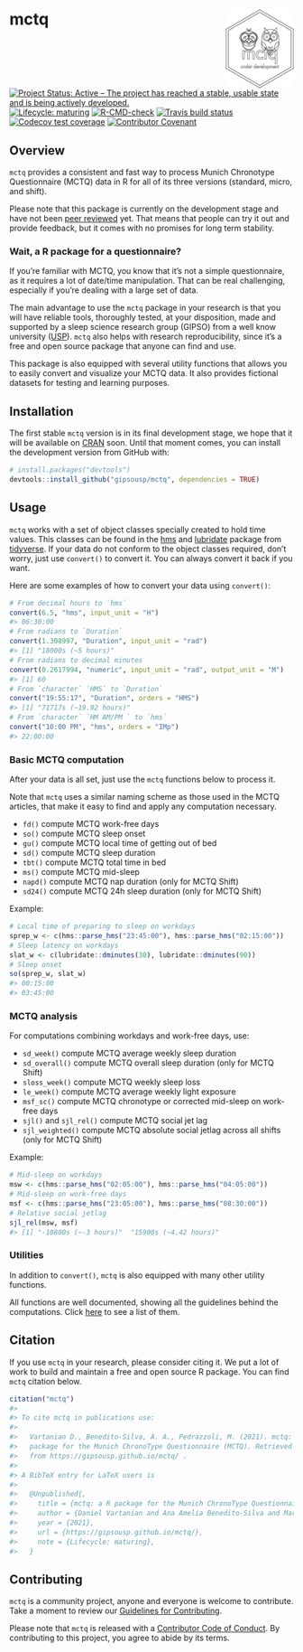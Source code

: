 
<!-- README.md is generated from README.Rmd. Please edit that file -->

# mctq <a href='https://gipsousp.github.io/mctq'><img src='man/figures/logo.png' align="right" height="139" /></a>

<!-- badges: start -->

[![Project Status: Active – The project has reached a stable, usable
state and is being actively
developed.](https://www.repostatus.org/badges/latest/active.svg)](https://www.repostatus.org/#active)
[![Lifecycle:
maturing](https://img.shields.io/badge/lifecycle-maturing-blue.svg)](https://www.tidyverse.org/lifecycle/#maturing)
[![R-CMD-check](https://github.com/gipsousp/mctq/workflows/R-CMD-check/badge.svg)](https://github.com/gipsousp/mctq/actions)
[![Travis build
status](https://travis-ci.com/gipsousp/mctq.svg?branch=master)](https://travis-ci.com/gipsousp/mctq)
[![Codecov test
coverage](https://codecov.io/gh/gipsousp/mctq/branch/master/graph/badge.svg)](https://codecov.io/gh/gipsousp/mctq?branch=master)
[![Contributor
Covenant](https://img.shields.io/badge/Contributor%20Covenant-v2.0%20adopted-ff69b4.svg)](https://gipsousp.github.io/mctq/CODE_OF_CONDUCT.html)
<!-- badges: end -->

## Overview

`mctq` provides a consistent and fast way to process Munich Chronotype
Questionnaire (MCTQ) data in R for all of its three versions (standard,
micro, and shift).

Please note that this package is currently on the development stage and
have not been [peer
reviewed](https://devguide.ropensci.org/softwarereviewintro.html) yet.
That means that people can try it out and provide feedback, but it comes
with no promises for long term stability.

<!-- ### About MCTQ -->
<!-- __UNDER DEVELOPMENT__ -->
<!-- To learn more about the standard Munich Chronotype Questionnaire (MCTQ), _cf._ Roenneberg, Wirz-Justice, & Merrow (2003), Roenneberg, Allebrandt, Merrow, & Vetter (2012), Roenneberg _et al._ (2015), and Roenneberg, Pilz, Zerbini, & Winnebeck (2019). -->
<!-- To know about different MCTQ versions, _cf._ Juda, Vetter, & Roenneberg (2013) and Ghotbi _et.al_ (2020). -->
<!-- If you curious about the variable computations and want to have access to the full questionnaire, _cf._ The Worldwide Experimental Platform (n.d.). -->

### Wait, a R package for a questionnaire?

If you’re familiar with MCTQ, you know that it’s not a simple
questionnaire, as it requires a lot of date/time manipulation. That can
be real challenging, especially if you’re dealing with a large set of
data.

The main advantage to use the `mctq` package in your research is that
you will have reliable tools, thoroughly tested, at your disposition,
made and supported by a sleep science research group (GIPSO) from a well
know university ([USP](https://www5.usp.br/)). `mctq` also helps with
research reproducibility, since it’s a free and open source package that
anyone can find and use.

This package is also equipped with several utility functions that allows
you to easily convert and visualize your MCTQ data. It also provides
fictional datasets for testing and learning purposes.

## Installation

The first stable `mctq` version is in its final development stage, we
hope that it will be available on [CRAN](https://cran.r-project.org/)
soon. Until that moment comes, you can install the development version
from GitHub with:

``` r
# install.packages("devtools")
devtools::install_github("gipsousp/mctq", dependencies = TRUE)
```

## Usage

`mctq` works with a set of object classes specially created to hold time
values. This classes can be found in the
[hms](https://hms.tidyverse.org/) and
[lubridate](https://lubridate.tidyverse.org/) package from
[tidyverse](https://www.tidyverse.org/packages/). If your data do not
conform to the object classes required, don’t worry, just use
`convert()` to convert it. You can always convert it back if you want.

Here are some examples of how to convert your data using `convert()`:

``` r
# From decimal hours to `hms`
convert(6.5, "hms", input_unit = "H")
#> 06:30:00
# From radians to `Duration`
convert(1.308997, "Duration", input_unit = "rad")
#> [1] "18000s (~5 hours)"
# From radians to decimal minutes
convert(0.2617994, "numeric", input_unit = "rad", output_unit = "M")
#> [1] 60
# From `character` `HMS` to `Duration`
convert("19:55:17", "Duration", orders = "HMS")
#> [1] "71717s (~19.92 hours)"
# From `character` `HM AM/PM ` to `hms`
convert("10:00 PM", "hms", orders = "IMp")
#> 22:00:00
```

### Basic MCTQ computation

After your data is all set, just use the `mctq` functions below to
process it.

Note that `mctq` uses a similar naming scheme as those used in the MCTQ
articles, that make it easy to find and apply any computation necessary.

-   `fd()` compute MCTQ work-free days
-   `so()` compute MCTQ sleep onset
-   `gu()` compute MCTQ local time of getting out of bed
-   `sd()` compute MCTQ sleep duration
-   `tbt()` compute MCTQ total time in bed
-   `ms()` compute MCTQ mid-sleep
-   `napd()` compute MCTQ nap duration (only for MCTQ Shift)
-   `sd24()` compute MCTQ 24h sleep duration (only for MCTQ Shift)

Example:

``` r
# Local time of preparing to sleep on workdays
sprep_w <- c(hms::parse_hms("23:45:00"), hms::parse_hms("02:15:00"))
# Sleep latency on workdays
slat_w <- c(lubridate::dminutes(30), lubridate::dminutes(90))
# Sleep onset
so(sprep_w, slat_w)
#> 00:15:00
#> 03:45:00
```

### MCTQ analysis

For computations combining workdays and work-free days, use:

-   `sd_week()` compute MCTQ average weekly sleep duration
-   `sd_overall()` compute MCTQ overall sleep duration (only for MCTQ
    Shift)
-   `sloss_week()` compute MCTQ weekly sleep loss
-   `le_week()` compute MCTQ average weekly light exposure
-   `msf_sc()` compute MCTQ chronotype or corrected mid-sleep on
    work-free days
-   `sjl()` and `sjl_rel()` compute MCTQ social jet lag
-   `sjl_weighted()` compute MCTQ absolute social jetlag across all
    shifts (only for MCTQ Shift)

Example:

``` r
# Mid-sleep on workdays
msw <- c(hms::parse_hms("02:05:00"), hms::parse_hms("04:05:00"))
# Mid-sleep on work-free days
msf <- c(hms::parse_hms("23:05:00"), hms::parse_hms("08:30:00"))
# Relative social jetlag
sjl_rel(msw, msf)
#> [1] "-10800s (~-3 hours)"  "15900s (~4.42 hours)"
```

### Utilities

In addition to `convert()`, `mctq` is also equipped with many other
utility functions.

All functions are well documented, showing all the guidelines behind the
computations. Click
[here](https://gipsousp.github.io/mctq/reference/index.html) to see a
list of them.

## Citation

If you use `mctq` in your research, please consider citing it. We put a
lot of work to build and maintain a free and open source R package. You
can find `mctq` citation below.

``` r
citation("mctq")
#> 
#> To cite mctq in publications use:
#> 
#>   Vartanian D., Benedito-Silva, A. A., Pedrazzoli, M. (2021). mctq: a R
#>   package for the Munich ChronoType Questionnaire (MCTQ). Retrieved
#>   from https://gipsousp.github.io/mctq/ .
#> 
#> A BibTeX entry for LaTeX users is
#> 
#>   @Unpublished{,
#>     title = {mctq: a R package for the Munich ChronoType Questionnaire (MCTQ)},
#>     author = {Daniel Vartanian and Ana Amelia Benedito-Silva and Mario Pedrazzoli},
#>     year = {2021},
#>     url = {https://gipsousp.github.io/mctq/},
#>     note = {Lifecycle: maturing},
#>   }
```

## Contributing

`mctq` is a community project, anyone and everyone is welcome to
contribute. Take a moment to review our [Guidelines for
Contributing](https://gipsousp.github.io/mctq/CONTRIBUTING.html).

Please note that `mctq` is released with a [Contributor Code of
Conduct](https://gipsousp.github.io/mctq/CODE_OF_CONDUCT.html). By
contributing to this project, you agree to abide by its terms.
